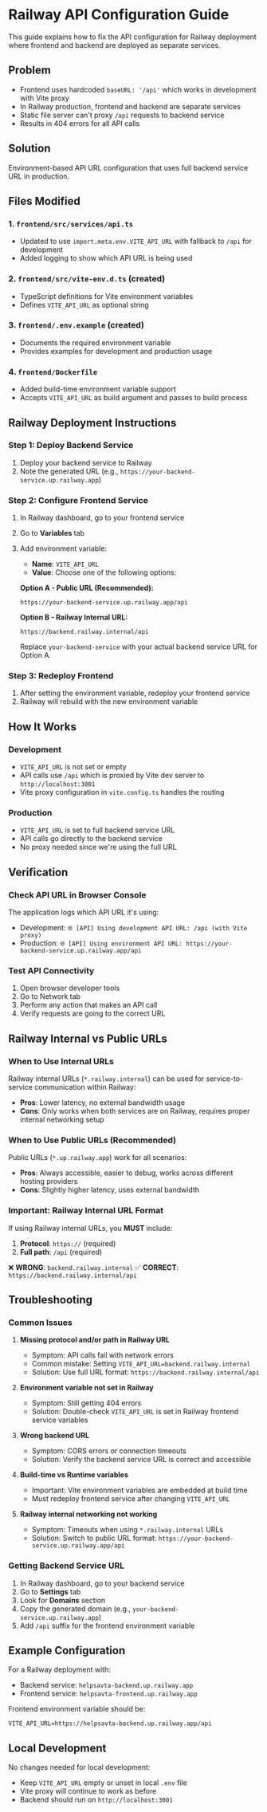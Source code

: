 # Railway API Configuration Guide

This guide explains how to fix the API configuration for Railway deployment where frontend and backend are deployed as separate services.

## Problem
- Frontend uses hardcoded `baseURL: '/api'` which works in development with Vite proxy
- In Railway production, frontend and backend are separate services
- Static file server can't proxy `/api` requests to backend service
- Results in 404 errors for all API calls

## Solution
Environment-based API URL configuration that uses full backend service URL in production.

## Files Modified

### 1. `frontend/src/services/api.ts`
- Updated to use `import.meta.env.VITE_API_URL` with fallback to `/api` for development
- Added logging to show which API URL is being used

### 2. `frontend/src/vite-env.d.ts` (created)
- TypeScript definitions for Vite environment variables
- Defines `VITE_API_URL` as optional string

### 3. `frontend/.env.example` (created)
- Documents the required environment variable
- Provides examples for development and production usage

### 4. `frontend/Dockerfile`
- Added build-time environment variable support
- Accepts `VITE_API_URL` as build argument and passes to build process

## Railway Deployment Instructions

### Step 1: Deploy Backend Service
1. Deploy your backend service to Railway
2. Note the generated URL (e.g., `https://your-backend-service.up.railway.app`)

### Step 2: Configure Frontend Service
1. In Railway dashboard, go to your frontend service
2. Go to **Variables** tab
3. Add environment variable:
   - **Name**: `VITE_API_URL`
   - **Value**: Choose one of the following options:
   
   **Option A - Public URL (Recommended):**
   ```
   https://your-backend-service.up.railway.app/api
   ```
   
   **Option B - Railway Internal URL:**
   ```
   https://backend.railway.internal/api
   ```
   
   Replace `your-backend-service` with your actual backend service URL for Option A.

### Step 3: Redeploy Frontend
1. After setting the environment variable, redeploy your frontend service
2. Railway will rebuild with the new environment variable

## How It Works

### Development
- `VITE_API_URL` is not set or empty
- API calls use `/api` which is proxied by Vite dev server to `http://localhost:3001`
- Vite proxy configuration in `vite.config.ts` handles the routing

### Production
- `VITE_API_URL` is set to full backend service URL
- API calls go directly to the backend service
- No proxy needed since we're using the full URL

## Verification

### Check API URL in Browser Console
The application logs which API URL it's using:
- Development: `🌐 [API] Using development API URL: /api (with Vite proxy)`
- Production: `🌐 [API] Using environment API URL: https://your-backend-service.up.railway.app/api`

### Test API Connectivity
1. Open browser developer tools
2. Go to Network tab
3. Perform any action that makes an API call
4. Verify requests are going to the correct URL

## Railway Internal vs Public URLs

### When to Use Internal URLs
Railway internal URLs (`*.railway.internal`) can be used for service-to-service communication within Railway:
- **Pros**: Lower latency, no external bandwidth usage
- **Cons**: Only works when both services are on Railway, requires proper internal networking setup

### When to Use Public URLs (Recommended)
Public URLs (`*.up.railway.app`) work for all scenarios:
- **Pros**: Always accessible, easier to debug, works across different hosting providers
- **Cons**: Slightly higher latency, uses external bandwidth

### Important: Railway Internal URL Format
If using Railway internal URLs, you **MUST** include:
1. **Protocol**: `https://` (required)
2. **Full path**: `/api` (required)

❌ **WRONG**: `backend.railway.internal`
✅ **CORRECT**: `https://backend.railway.internal/api`

## Troubleshooting

### Common Issues

1. **Missing protocol and/or path in Railway URL**
   - Symptom: API calls fail with network errors
   - Common mistake: Setting `VITE_API_URL=backend.railway.internal`
   - Solution: Use full URL format: `https://backend.railway.internal/api`

2. **Environment variable not set in Railway**
   - Symptom: Still getting 404 errors
   - Solution: Double-check `VITE_API_URL` is set in Railway frontend service variables

3. **Wrong backend URL**
   - Symptom: CORS errors or connection timeouts
   - Solution: Verify the backend service URL is correct and accessible

4. **Build-time vs Runtime variables**
   - Important: Vite environment variables are embedded at build time
   - Must redeploy frontend service after changing `VITE_API_URL`

5. **Railway internal networking not working**
   - Symptom: Timeouts when using `*.railway.internal` URLs
   - Solution: Switch to public URL format: `https://your-backend-service.up.railway.app/api`

### Getting Backend Service URL
1. In Railway dashboard, go to your backend service
2. Go to **Settings** tab
3. Look for **Domains** section
4. Copy the generated domain (e.g., `your-backend-service.up.railway.app`)
5. Add `/api` suffix for the frontend environment variable

## Example Configuration

For a Railway deployment with:
- Backend service: `helpsavta-backend.up.railway.app`
- Frontend service: `helpsavta-frontend.up.railway.app`

Frontend environment variable should be:
```
VITE_API_URL=https://helpsavta-backend.up.railway.app/api
```

## Local Development
No changes needed for local development:
- Keep `VITE_API_URL` empty or unset in local `.env` file
- Vite proxy will continue to work as before
- Backend should run on `http://localhost:3001`